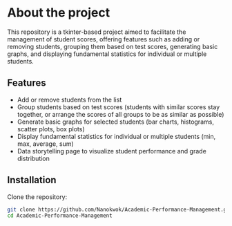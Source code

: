 # About the project

[//]: # ([![Django CI]&#40;https://github.com/Nanokwok/Academic-Performance-Management/actions/workflows/django.yml/badge.svg&#41;]&#40;https://github.com/Nanokwok/Academic-Performance-Management/actions/workflows/django.yml&#41;)

[//]: # ([![CodeQL]&#40;https://github.com/Nanokwok/Academic-Performance-Management/actions/workflows/codeql.yml/badge.svg&#41;]&#40;https://github.com/Nanokwok/Academic-Performance-Management/actions/workflows/codeql.yml&#41;)

This repository is a tkinter-based project aimed to facilitate the management of student scores, 
offering features such as adding or removing students, 
grouping them based on test scores, generating basic graphs, and displaying fundamental statistics for individual or 
multiple students.

## Features

- Add or remove students from the list
- Group students based on test scores (students with similar scores stay together, or arrange the scores of all groups to be as similar as possible)
- Generate basic graphs for selected students (bar charts, histograms, scatter plots, box plots)
- Display fundamental statistics for individual or multiple students (min, max, average, sum)
- Data storytelling page to visualize student performance and grade distribution


## Installation

Clone the repository:
```bash
git clone https://github.com/Nanokwok/Academic-Performance-Management.git
cd Academic-Performance-Management
